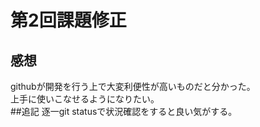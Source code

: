 # 第2回課題修正
## 感想
githubが開発を行う上で大変利便性が高いものだと分かった。  
上手に使いこなせるようになりたい。  
##追記
逐一git statusで状況確認をすると良い気がする。